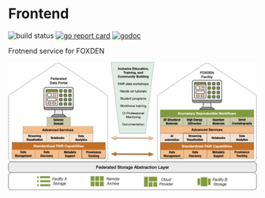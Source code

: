 # Frontend

![build status](https://github.com/CHESSComputing/Frontend/actions/workflows/go.yml/badge.svg)
[![go report card](https://goreportcard.com/badge/github.com/CHESSComputing/Frontend)](https://goreportcard.com/report/github.com/CHESSComputing/Frontend)
[![godoc](https://godoc.org/github.com/CHESSComputing/Frontend?status.svg)](https://godoc.org/github.com/CHESSComputing/Frontend)

Frotnend service for FOXDEN

![Architecture](/static/images/Architecture.png)
